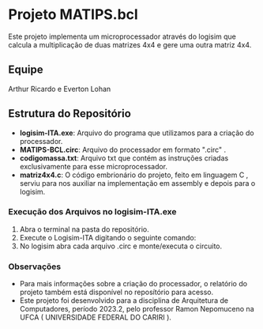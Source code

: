# Projeto MATIPS.bcl

Este projeto implementa um microprocessador através do logisim que calcula a multiplicação de duas matrizes 4x4 e gere uma outra matriz 4x4. 

## Equipe
Arthur Ricardo e Everton Lohan

## Estrutura do Repositório

- **logisim-ITA.exe**: Arquivo do programa que utilizamos para a criação do processador. 
- **MATIPS-BCL.circ**: Arquivo do processador em formato ".circ" .
- **codigomassa.txt**: Arquivo txt que contém as instruções criadas exclusivamente para esse microprocessador. 
- **matriz4x4.c**: O código embrionário do projeto, feito em linguagem C , serviu para nos auxiliar na implementação em assembly e depois para o logisim.

### Execução dos Arquivos no logisim-ITA.exe

1. Abra o terminal na pasta do repositório.
2. Execute o Logisim-ITA digitando o seguinte comando:
3. No logisim abra cada arquivo .circ  e monte/executa o circuito. 

### Observações
- Para mais informações sobre a criação do processador, o relatório do projeto também está disponível no reposítório para acesso.  
- Este projeto foi desenvolvido para a disciplina de Arquitetura de Computadores, período 2023.2, pelo professor Ramon Nepomuceno na UFCA ( UNIVERSIDADE FEDERAL DO CARIRI ).

